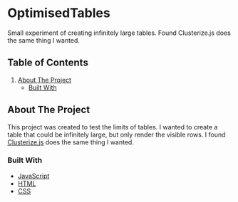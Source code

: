 # OptimisedTables
Small experiment of creating infinitely large tables. Found Clusterize.js does the same thing I wanted.

## Table of Contents
1. [About The Project](#about-the-project)
    - [Built With](#built-with)

## About The Project
This project was created to test the limits of tables. I wanted to create a table that could be infinitely large, 
but only render the visible rows. I found [Clusterize.js](https://clusterize.js.org/) does the same thing I wanted.

### Built With
* [JavaScript](https://www.javascript.com/)
* [HTML](https://html.com/)
* [CSS](https://www.w3.org/Style/CSS/Overview.en.html)